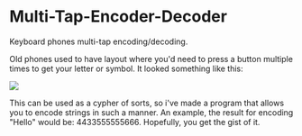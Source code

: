 # Multi-Tap-Encoder-Decoder
Keyboard phones multi-tap encoding/decoding.

Old phones used to have layout where you'd need to press a button multiple times to get your letter or symbol.
It looked something like this:

<img src="https://i.stack.imgur.com/hHq4v.jpg"></img>

This can be used as a cypher of sorts, so i've made a program that allows you to encode strings in such a manner.
An example, the result for encoding "Hello" would be: 4433555555666.
Hopefully, you get the gist of it.
